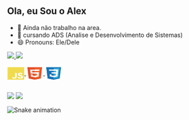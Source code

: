 ## Ola, eu Sou o Alex
- 🔭 Ainda não trabalho na area.
- 🌱 cursando  ADS (Analise e Desenvolvimento de Sistemas)
- 😄 Pronouns: Ele/Dele

<div align="">
  <a href="https://github.com/Alsants">
  <img height="180em" src="https://github-readme-stats.vercel.app/api?username=Alsants&show_icons=true&theme=dracula&include_all_commits=true&count_private=true"/>
  <img height="180em" src="https://github-readme-stats.vercel.app/api/top-langs/?username=Alsants&layout=compact&langs_count=7&theme=dracula"/>
</div>
  <div style="display: inline_block"><br>
  <img align="center" alt="Rafa-Js" height="30" width="40" src="https://raw.githubusercontent.com/devicons/devicon/master/icons/javascript/javascript-plain.svg">
  <img align="center" alt="Rafa-HTML" height="30" width="40" src="https://raw.githubusercontent.com/devicons/devicon/master/icons/html5/html5-original.svg">
  <img align="center" alt="Rafa-CSS" height="30" width="40" src="https://raw.githubusercontent.com/devicons/devicon/master/icons/css3/css3-original.svg">
 
 
</div>
  
  ##
  
  <div> 
  <a href="https://instagram.com/rafaballerini" target="_blank"><img src="https://img.shields.io/badge/-Instagram-%23E4405F?style=for-the-badge&logo=instagram&logoColor=white" target="_blank"></a> 
  <a href = "mailto:contatorafaballerini@gmail.com"><img src="https://img.shields.io/badge/-Gmail-%23333?style=for-the-badge&logo=gmail&logoColor=white" target="_blank"></a>
    
    
    
    
</div>
 
 ![Snake animation](https://github.com/Alsants/Alsants/blob/output/github-contribution-grid-snake.svg)
 
